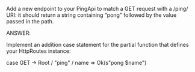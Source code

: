Add a new endpoint to your PingApi to match a GET request with a /ping/<name> URI: 
it should return a string containing “pong” followed by the value passed in the path.



ANSWER:

Implement an addition case statement for the partial function that defines your HttpRoutes instance:

case GET -> Root / "ping" / name => Ok(s"pong $name")
